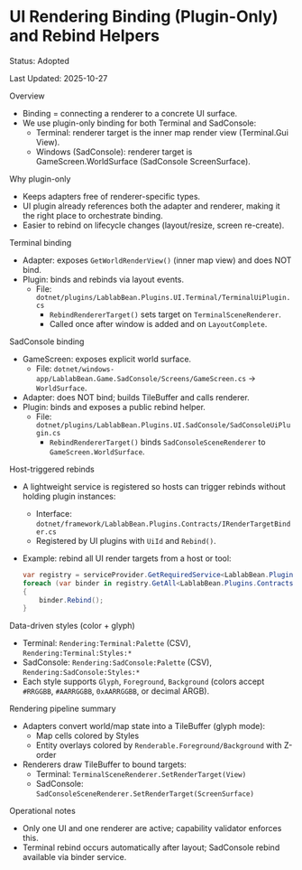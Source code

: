 # UI Rendering Binding (Plugin-Only) and Rebind Helpers

Status: Adopted

Last Updated: 2025-10-27

Overview

- Binding = connecting a renderer to a concrete UI surface.
- We use plugin-only binding for both Terminal and SadConsole:
  - Terminal: renderer target is the inner map render view (Terminal.Gui View).
  - Windows (SadConsole): renderer target is GameScreen.WorldSurface (SadConsole ScreenSurface).

Why plugin-only

- Keeps adapters free of renderer-specific types.
- UI plugin already references both the adapter and renderer, making it the right place to orchestrate binding.
- Easier to rebind on lifecycle changes (layout/resize, screen re-create).

Terminal binding

- Adapter: exposes `GetWorldRenderView()` (inner map view) and does NOT bind.
- Plugin: binds and rebinds via layout events.
  - File: `dotnet/plugins/LablabBean.Plugins.UI.Terminal/TerminalUiPlugin.cs`
    - `RebindRendererTarget()` sets target on `TerminalSceneRenderer`.
    - Called once after window is added and on `LayoutComplete`.

SadConsole binding

- GameScreen: exposes explicit world surface.
  - File: `dotnet/windows-app/LablabBean.Game.SadConsole/Screens/GameScreen.cs` -> `WorldSurface`.
- Adapter: does NOT bind; builds TileBuffer and calls renderer.
- Plugin: binds and exposes a public rebind helper.
  - File: `dotnet/plugins/LablabBean.Plugins.UI.SadConsole/SadConsoleUiPlugin.cs`
    - `RebindRendererTarget()` binds `SadConsoleSceneRenderer` to `GameScreen.WorldSurface`.

Host-triggered rebinds

- A lightweight service is registered so hosts can trigger rebinds without holding plugin instances:
  - Interface: `dotnet/framework/LablabBean.Plugins.Contracts/IRenderTargetBinder.cs`
  - Registered by UI plugins with `UiId` and `Rebind()`.
- Example: rebind all UI render targets from a host or tool:

  ```csharp
  var registry = serviceProvider.GetRequiredService<LablabBean.Plugins.Contracts.IRegistry>();
  foreach (var binder in registry.GetAll<LablabBean.Plugins.Contracts.IRenderTargetBinder>())
  {
      binder.Rebind();
  }
  ```

Data-driven styles (color + glyph)

- Terminal: `Rendering:Terminal:Palette` (CSV), `Rendering:Terminal:Styles:*`
- SadConsole: `Rendering:SadConsole:Palette` (CSV), `Rendering:SadConsole:Styles:*`
- Each style supports `Glyph`, `Foreground`, `Background` (colors accept `#RRGGBB`, `#AARRGGBB`, `0xAARRGGBB`, or decimal ARGB).

Rendering pipeline summary

- Adapters convert world/map state into a TileBuffer (glyph mode):
  - Map cells colored by Styles
  - Entity overlays colored by `Renderable.Foreground/Background` with Z-order
- Renderers draw TileBuffer to bound targets:
  - Terminal: `TerminalSceneRenderer.SetRenderTarget(View)`
  - SadConsole: `SadConsoleSceneRenderer.SetRenderTarget(ScreenSurface)`

Operational notes

- Only one UI and one renderer are active; capability validator enforces this.
- Terminal rebind occurs automatically after layout; SadConsole rebind available via binder service.
